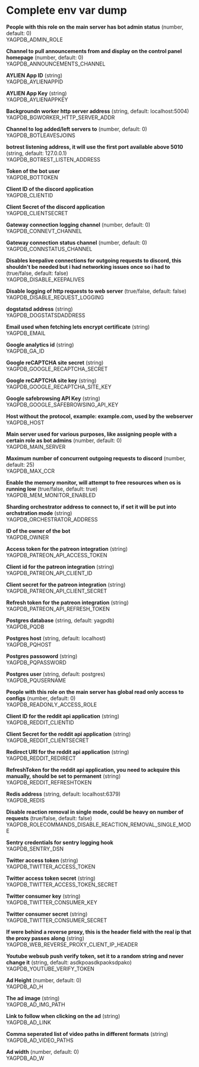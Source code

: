 # Complete env var dump

**People with this role on the main server has bot admin status** \(number, default: 0\)   
YAGPDB\_ADMIN\_ROLE

**Channel to pull announcements from and display on the control panel homepage** \(number, default: 0\)   
YAGPDB\_ANNOUNCEMENTS\_CHANNEL

**AYLIEN App ID** \(string\)   
YAGPDB\_AYLIENAPPID

**AYLIEN App Key** \(string\)   
YAGPDB\_AYLIENAPPKEY

**Backgroundn worker http server address** \(string, default: localhost:5004\)   
YAGPDB\_BGWORKER\_HTTP\_SERVER\_ADDR

**Channel to log added/left servers to** \(number, default: 0\)   
YAGPDB\_BOTLEAVESJOINS

**botrest listening address, it will use the first port available above 5010** \(string, default: 127.0.0.1\)   
YAGPDB\_BOTREST\_LISTEN\_ADDRESS

**Token of the bot user**   
YAGPDB\_BOTTOKEN

**Client ID of the discord application**   
YAGPDB\_CLIENTID

**Client Secret of the discord application**   
YAGPDB\_CLIENTSECRET

**Gateway connection logging channel** \(number, default: 0\)   
YAGPDB\_CONNEVT\_CHANNEL

**Gateway connection status channel** \(number, default: 0\)   
YAGPDB\_CONNSTATUS\_CHANNEL

**Disables keepalive connections for outgoing requests to discord, this shouldn't be needed but i had networking issues once so i had to** \(true/false, default: false\)   
YAGPDB\_DISABLE\_KEEPALIVES

**Disable logging of http requests to web server** \(true/false, default: false\)   
YAGPDB\_DISABLE\_REQUEST\_LOGGING

**dogstatsd address** \(string\)   
YAGPDB\_DOGSTATSDADDRESS

**Email used when fetching lets encrypt certificate** \(string\)   
YAGPDB\_EMAIL

**Google analytics id** \(string\)   
YAGPDB\_GA\_ID

**Google reCAPTCHA site secret** \(string\)   
YAGPDB\_GOOGLE\_RECAPTCHA\_SECRET

**Google reCAPTCHA site key** \(string\)   
YAGPDB\_GOOGLE\_RECAPTCHA\_SITE\_KEY

**Google safebrowsing API Key** \(string\)   
YAGPDB\_GOOGLE\_SAFEBROWSING\_API\_KEY

**Host without the protocol, example: example.com, used by the webserver**   
YAGPDB\_HOST

**Main server used for various purposes, like assigning people with a certain role as bot admins** \(number, default: 0\)   
YAGPDB\_MAIN\_SERVER

**Maximum number of concurrent outgoing requests to discord** \(number, default: 25\)   
YAGPDB\_MAX\_CCR

**Enable the memory monitor, will attempt to free resources when os is running low** \(true/false, default: true\)   
YAGPDB\_MEM\_MONITOR\_ENABLED

**Sharding orchestrator address to connect to, if set it will be put into orchstration mode** \(string\)   
YAGPDB\_ORCHESTRATOR\_ADDRESS

**ID of the owner of the bot**   
YAGPDB\_OWNER

**Access token for the patreon integration** \(string\)   
YAGPDB\_PATREON\_API\_ACCESS\_TOKEN

**Client id for the patreon integration** \(string\)   
YAGPDB\_PATREON\_API\_CLIENT\_ID

**Client secret for the patreon integration** \(string\)   
YAGPDB\_PATREON\_API\_CLIENT\_SECRET

**Refresh token for the patreon integration** \(string\)   
YAGPDB\_PATREON\_API\_REFRESH\_TOKEN

**Postgres database** \(string, default: yagpdb\)   
YAGPDB\_PQDB

**Postgres host** \(string, default: localhost\)   
YAGPDB\_PQHOST

**Postgres passoword** \(string\)   
YAGPDB\_PQPASSWORD

**Postgres user** \(string, default: postgres\)   
YAGPDB\_PQUSERNAME

**People with this role on the main server has global read only access to configs** \(number, default: 0\)   
YAGPDB\_READONLY\_ACCESS\_ROLE

**Client ID for the reddit api application** \(string\)   
YAGPDB\_REDDIT\_CLIENTID

**Client Secret for the reddit api application** \(string\)   
YAGPDB\_REDDIT\_CLIENTSECRET

**Redirect URI for the reddit api application** \(string\)   
YAGPDB\_REDDIT\_REDIRECT

**RefreshToken for the reddit api application, you need to ackquire this manually, should be set to permanent** \(string\)   
YAGPDB\_REDDIT\_REFRESHTOKEN

**Redis address** \(string, default: localhost:6379\)   
YAGPDB\_REDIS

**Disable reaction removal in single mode, could be heavy on number of requests** \(true/false, default: false\)   
YAGPDB\_ROLECOMMANDS\_DISABLE\_REACTION\_REMOVAL\_SINGLE\_MODE

**Sentry credentials for sentry logging hook**   
YAGPDB\_SENTRY\_DSN

**Twitter access token** \(string\)   
YAGPDB\_TWITTER\_ACCESS\_TOKEN

**Twitter access token secret** \(string\)   
YAGPDB\_TWITTER\_ACCESS\_TOKEN\_SECRET

**Twitter consumer key** \(string\)   
YAGPDB\_TWITTER\_CONSUMER\_KEY

**Twitter consumer secret** \(string\)   
YAGPDB\_TWITTER\_CONSUMER\_SECRET

**If were behind a reverse proxy, this is the header field with the real ip that the proxy passes along** \(string\)   
YAGPDB\_WEB\_REVERSE\_PROXY\_CLIENT\_IP\_HEADER

**Youtube websub push verify token, set it to a random string and never change it** \(string, default: asdkpoasdkpaoksdpako\)   
YAGPDB\_YOUTUBE\_VERIFY\_TOKEN

**Ad Height** \(number, default: 0\)   
YAGPDB\_AD\_H

**The ad image**  \(string\)   
YAGPDB\_AD\_IMG\_PATH

**Link to follow when clicking on the ad** \(string\)   
YAGPDB\_AD\_LINK

**Comma seperated list of video paths in different formats** \(string\)   
YAGPDB\_AD\_VIDEO\_PATHS

**Ad width** \(number, default: 0\)   
YAGPDB\_AD\_W

